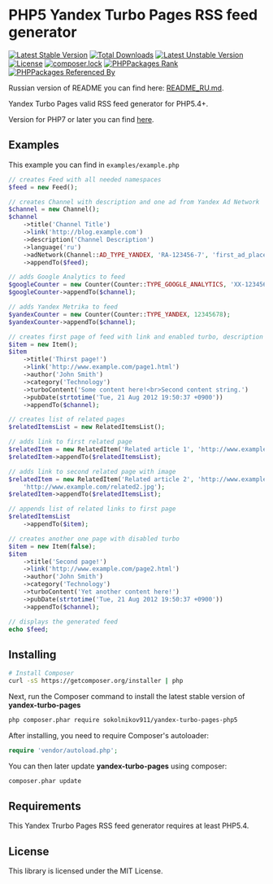 PHP5 Yandex Turbo Pages RSS feed generator
=====================================

[![Latest Stable Version](https://poser.pugx.org/sokolnikov911/yandex-turbo-pages-php5/v/stable)](https://packagist.org/packages/sokolnikov911/yandex-turbo-pages-php5)
[![Total Downloads](https://poser.pugx.org/sokolnikov911/yandex-turbo-pages-php5/downloads)](https://packagist.org/packages/sokolnikov911/yandex-turbo-pages-php5)
[![Latest Unstable Version](https://poser.pugx.org/sokolnikov911/yandex-turbo-pages-php5/v/unstable)](https://packagist.org/packages/sokolnikov911/yandex-turbo-pages-php5)
[![License](https://poser.pugx.org/sokolnikov911/yandex-turbo-pages-php5/license)](https://packagist.org/packages/sokolnikov911/yandex-turbo-pages-php5)
[![composer.lock](https://poser.pugx.org/sokolnikov911/yandex-turbo-pages-php5/composerlock)](https://packagist.org/packages/sokolnikov911/yandex-turbo-pages-php5)
[![PHPPackages Rank](http://phppackages.org/p/sokolnikov911/yandex-turbo-pages-php5/badge/rank.svg)](http://phppackages.org/p/sokolnikov911/yandex-turbo-pages-php5)
[![PHPPackages Referenced By](http://phppackages.org/p/sokolnikov911/yandex-turbo-pages-php5/badge/referenced-by.svg)](http://phppackages.org/p/sokolnikov911/yandex-turbo-pages-php5)

Russian version of README you can find here: [README_RU.md](https://github.com/sokolnikov911/yandex-turbo-pages-php5/blob/master/README_RU.md).

Yandex Turbo Pages valid RSS feed generator for PHP5.4+.

Version for PHP7 or later you can find [here](https://github.com/sokolnikov911/yandex-turbo-pages).


## Examples

This example you can find in `examples/example.php`

```php
// creates Feed with all needed namespaces
$feed = new Feed();

// creates Channel with description and one ad from Yandex Ad Network
$channel = new Channel();
$channel
    ->title('Channel Title')
    ->link('http://blog.example.com')
    ->description('Channel Description')
    ->language('ru')
    ->adNetwork(Channel::AD_TYPE_YANDEX, 'RA-123456-7', 'first_ad_place')
    ->appendTo($feed);

// adds Google Analytics to feed
$googleCounter = new Counter(Counter::TYPE_GOOGLE_ANALYTICS, 'XX-1234567-89');
$googleCounter->appendTo($channel);

// adds Yandex Metrika to feed
$yandexCounter = new Counter(Counter::TYPE_YANDEX, 12345678);
$yandexCounter->appendTo($channel);

// creates first page of feed with link and enabled turbo, description and other content, and appends this page to channel
$item = new Item();
$item
    ->title('Thirst page!')
    ->link('http://www.example.com/page1.html')
    ->author('John Smith')
    ->category('Technology')
    ->turboContent('Some content here!<br>Second content string.')
    ->pubDate(strtotime('Tue, 21 Aug 2012 19:50:37 +0900'))
    ->appendTo($channel);

// creates list of related pages
$relatedItemsList = new RelatedItemsList();

// adds link to first related page
$relatedItem = new RelatedItem('Related article 1', 'http://www.example.com/related1.html');
$relatedItem->appendTo($relatedItemsList);

// adds link to second related page with image
$relatedItem = new RelatedItem('Related article 2', 'http://www.example.com/related2.html',
    'http://www.example.com/related2.jpg');
$relatedItem->appendTo($relatedItemsList);

// appends list of related links to first page
$relatedItemsList
    ->appendTo($item);

// creates another one page with disabled turbo
$item = new Item(false);
$item
    ->title('Second page!')
    ->link('http://www.example.com/page2.html')
    ->author('John Smith')
    ->category('Technology')
    ->turboContent('Yet another content here!')
    ->pubDate(strtotime('Tue, 21 Aug 2012 19:50:37 +0900'))
    ->appendTo($channel);

// displays the generated feed
echo $feed;
```



## Installing


```bash
# Install Composer
curl -sS https://getcomposer.org/installer | php
```

Next, run the Composer command to install the latest stable version of **yandex-turbo-pages**

```bash
php composer.phar require sokolnikov911/yandex-turbo-pages-php5
```

After installing, you need to require Composer's autoloader:

```php
require 'vendor/autoload.php';
```

You can then later update **yandex-turbo-pages** using composer:

 ```bash
composer.phar update
 ```
 
 
## Requirements

This Yandex Trurbo Pages RSS feed generator requires at least PHP5.4.


## License

This library is licensed under the MIT License.
